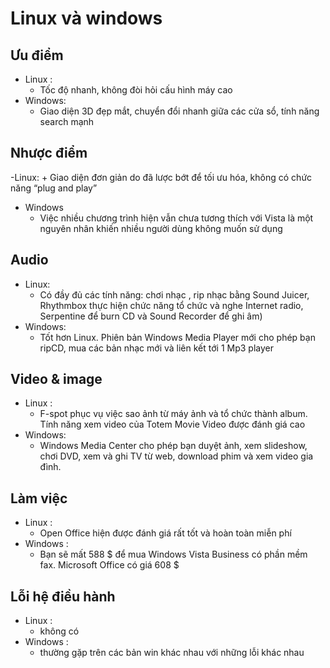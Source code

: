 ﻿Linux và windows
=
## Ưu điểm 

- Linux : 
	+ Tốc độ nhanh, không đòi hỏi cấu hình máy cao
- Windows:
	+ Giao diện 3D đẹp mắt, chuyển đổi nhanh giữa các cửa sổ, tính năng search mạnh
## Nhược điểm 
-Linux: 
	+	Giao diện đơn giản do đã lược bớt để tối ưu hóa, không có chức năng “plug and play”
- Windows		
	+	Việc nhiều chương trình hiện vẫn chưa tương thích với Vista là một nguyên nhân khiến nhiều người dùng không muốn sử dụng
## Audio
- Linux:
	+ Có đầy đủ các tính năng: chơi nhạc , rip nhạc bằng Sound Juicer, Rhythmbox thực hiện chức năng tổ chức và nghe Internet radio, Serpentine để burn CD và Sound Recorder để ghi âm)
- Windows:
	+ Tốt hơn Linux. Phiên bản Windows Media Player mới cho phép bạn ripCD, mua các bản nhạc mới và liên kết tới 1 Mp3 player
## Video & image
- Linux :
	+ F-spot phục vụ việc sao ảnh từ máy ảnh và tổ chức thành album. Tính năng xem video của Totem Movie Video được đánh giá cao
- Windows:
	+ Windows Media Center cho phép bạn duyệt ảnh, xem slideshow, chơi DVD, xem và ghi TV từ web, download phim và xem video gia đình.
## Làm việc
- Linux :
	+ Open Office hiện được đánh giá rất tốt và hoàn toàn miễn phí
- Windows :
	+ Bạn sẽ mất 588 $ để mua Windows Vista Business có phần mềm fax. Microsoft Office có giá 608 $
## Lỗi hệ điều hành
- Linux : 
	+ không có
- Windows :
	+ thường gặp trên các bản win khác nhau với những lỗi khác nhau
